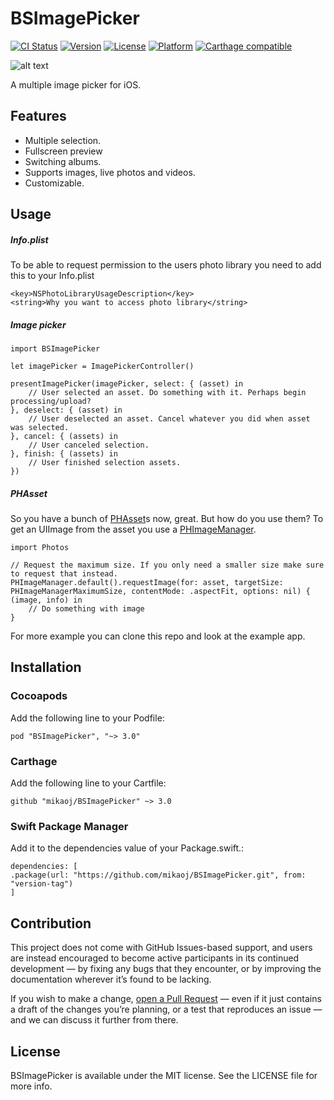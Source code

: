# BSImagePicker
[![CI Status](http://img.shields.io/travis/mikaoj/BSImagePicker.svg?style=flat)](https://travis-ci.org/mikaoj/BSImagePicker)
[![Version](https://img.shields.io/cocoapods/v/BSImagePicker.svg?style=flat)](http://cocoapods.org/pods/BSImagePicker)
[![License](https://img.shields.io/cocoapods/l/BSImagePicker.svg?style=flat)](http://cocoapods.org/pods/BSImagePicker)
[![Platform](https://img.shields.io/cocoapods/p/BSImagePicker.svg?style=flat)](http://cocoapods.org/pods/BSImagePicker)
[![Carthage compatible](https://img.shields.io/badge/Carthage-compatible-4BC51D.svg?style=flat)](https://github.com/Carthage/Carthage)

![alt text](https://cloud.githubusercontent.com/assets/4034956/15001931/254805de-119c-11e6-9f68-d815ccc712cd.gif "Demo gif")

A multiple image picker for iOS.

## Features
* Multiple selection.
* Fullscreen preview
* Switching albums.
* Supports images, live photos and videos.
* Customizable.

## Usage

##### Info.plist
To be able to request permission to the users photo library you need to add this to your Info.plist
```
<key>NSPhotoLibraryUsageDescription</key>
<string>Why you want to access photo library</string>
```

##### Image picker
```
import BSImagePicker

let imagePicker = ImagePickerController()

presentImagePicker(imagePicker, select: { (asset) in
    // User selected an asset. Do something with it. Perhaps begin processing/upload?
}, deselect: { (asset) in
    // User deselected an asset. Cancel whatever you did when asset was selected.
}, cancel: { (assets) in
    // User canceled selection. 
}, finish: { (assets) in
    // User finished selection assets.
})
```

##### PHAsset
So you have a bunch of [PHAsset](https://developer.apple.com/documentation/photokit/phasset)s now, great. But how do you use them?
To get an UIImage from the asset you use a [PHImageManager](https://developer.apple.com/documentation/photokit/phimagemanager).

```
import Photos

// Request the maximum size. If you only need a smaller size make sure to request that instead.
PHImageManager.default().requestImage(for: asset, targetSize: PHImageManagerMaximumSize, contentMode: .aspectFit, options: nil) { (image, info) in
    // Do something with image
}
```

For more example you can clone this repo and look at the example app.

## Installation

### Cocoapods
Add the following line to your Podfile:

```
pod "BSImagePicker", "~> 3.0"
```
### Carthage
Add the following line to your Cartfile:
```
github "mikaoj/BSImagePicker" ~> 3.0
```
### Swift Package Manager
Add it to the dependencies value of your Package.swift.:
```
dependencies: [
.package(url: "https://github.com/mikaoj/BSImagePicker.git", from: "version-tag")
]
```

## Contribution

This project does not come with GitHub Issues-based support, and users are instead encouraged to become active participants in its continued development — by fixing any bugs that they encounter, or by improving the documentation wherever it’s found to be lacking.

If you wish to make a change, [open a Pull Request](https://github.com/mikaoj/BSImagePicker/pull/new) — even if it just contains a draft of the changes you’re planning, or a test that reproduces an issue — and we can discuss it further from there.

## License

BSImagePicker is available under the MIT license. See the LICENSE file for more info.
